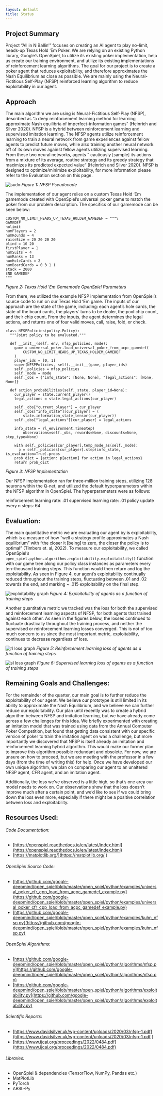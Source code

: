 ```yaml
---
layout: default
title: Status
---
```


## Project Summary

Project “All in N Ballin’” focuses on creating an AI agent to play no-limit, heads-up Texas Hold ‘Em Poker. We are relying on an existing Python library, Google’s OpenSpiel, to utilize its existing poker implementation, help us create our training environment, and utilize its existing implementations of reinforcement learning algorithms. The goal for our project is to create a poker agent that reduces exploitability, and therefore approximates the Nash Equilibrium as close as possible. We are mainly using the Neural-Fictitious Self-Play (NFSP) reinforced learning algorithm to reduce exploitability in our agent.

## Approach

The main algorithm we are using is Neural-Fictitious Self-Play (NFSP), described as “a deep reinforcement learning method for learning approximate Nash equilibria of imperfect-information games” (Heinrich and Silver 2020). NFSP is a hybrid between reinforcement learning and supervised imitation learning. The NFSP agents utilize reinforcement learning to train a neural network from game experiences against fellow agents to predict future moves, while also training another neural network off of its own moves against fellow agents utilizing supervised learning. From these two neural networks, agents “ cautiously [sample] its actions from a mixture of its average, routine strategy and its greedy strategy that maximizes its predicted expected value” (Heinrich and Silver 2020). NFSP is designed to optimize/minimize exploitability, for more information please refer to the Evaluation section on this page.

![sudo](./images/sudo.png)
*Figure 1: NFSP Pseudocode*

The implementation of our agent relies on a custom Texas Hold ‘Em gamemode created with OpenSpiel’s universal_poker game to match the poker from our problem description. The specifics of our gamemode can be seen below:

```
CUSTOM_NO_LIMIT_HEADS_UP_TEXAS_HOLDEM_GAMEDEF = """\
GAMEDEF
nolimit
numPlayers = 2
numRounds = 4
raiseSize = 20 20 20 20
blind = 10 20
firstPlayer = 1
numSuits = 4
numRanks = 13
numHoleCards = 2
numBoardCards = 0 3 1 1
stack = 2000
END GAMEDEF
"""
```
*Figure 2: Texas Hold 'Em Gamemode OpenSpiel Parameters*

From there, we utilized the example NFSP implementation from OpenSpiel’s source code to run on our Texas Hold ‘Em game. The inputs of our approach are the state of the game, including: each agent’s hole cards, the state of the board cards, the players’ turns to be dealer, the pool chip count, and their chip count. From the inputs, the agent determines the legal actions, and returns one of four valid moves, call, raise, fold, or check. 

```
class NFSPPolicies(policy.Policy):
  """Joint policy to be evaluated."""

  def __init__(self, env, nfsp_policies, mode):
    game = universal_poker.load_universal_poker_from_acpc_gamedef(
        CUSTOM_NO_LIMIT_HEADS_UP_TEXAS_HOLDEM_GAMEDEF
    )
    player_ids = [0, 1]
    super(NFSPPolicies, self).__init__(game, player_ids)
    self._policies = nfsp_policies
    self._mode = mode
    self._obs = {"info_state": [None, None], "legal_actions": [None, None]}

  def action_probabilities(self, state, player_id=None):
    cur_player = state.current_player()
    legal_actions = state.legal_actions(cur_player)

    self._obs["current_player"] = cur_player
    self._obs["info_state"][cur_player] = (
        state.information_state_tensor(cur_player))
    self._obs["legal_actions"][cur_player] = legal_actions

    info_state = rl_environment.TimeStep(
        observations=self._obs, rewards=None, discounts=None, step_type=None)

    with self._policies[cur_player].temp_mode_as(self._mode):
      p = self._policies[cur_player].step(info_state, is_evaluation=True).probs
    prob_dict = {action: p[action] for action in legal_actions}
    return prob_dict
```
*Figure 3: NFSP Implementation*


Our NFSP implementation ran for three-million training steps, utilizing 128 neurons within the Q-net, and utilized the default hyperparameters within the NFSP algorithm in OpenSpiel. The hyperparameters were as follows:

reinforcement learning rate: .01
supervised learning rate: .01
policy update every n steps: 64 
 
## Evaluation:

The main quantitative metric we are evaluating our agent by is exploitability, which is a measure of how “well a strategy profile approximates a Nash equilibrium” with “the closer it [being] to zero, the closer the policy is to optimal” (Timbers et. al, 2022). To measure our exploitability, we called OpenSpiel’s `​​open_spiel.python.algorithms.exploitability.exploitability()` function with our game tree along our policy class instances as parameters every ten–thousand training steps. This function would then return and log the exploitability. As seen in Figure 4, our agent’s exploitability continually reduced throughout the training steps, fluctuating between .01 and .02 towards the end, and marking ~ .015 exploitability on the final step. 

![exploitability graph](./images/exploit.png)
*Figure 4: Exploitability of agents as a function of training steps*

Another quantitative metric we tracked was the loss for both the supervised and reinforcement learning aspects of NFSP, for both agents that trained against each other. As seen in the figures below, the losses continued to fluctuate drastically throughout the training process, and neither the supervised or reinforcement learning losses converged. This is not of too much concern to us since the most important metric, exploitability, continues to decrease regardless of loss.

![rl loss graph](./images/rl_loss.png)
*Figure 5: Reinforcement learning loss of agents as a function of training steps*

![sl loss graph](./images/sl_loss.png)
*Figure 6: Supervised learning loss of agents as a function of training steps*

## Remaining Goals and Challenges:

For the remainder of the quarter, our main goal is to further reduce the exploitability of our agent. We believe our prototype is still limited in its ability to approximate the Nash Equilibrium, and we believe we can further reduce our exploitability. Our plan until recently was to create a hybrid algorithm between NFSP and imitation learning, but we have already come across a few challenges for this idea. We briefly experimented with creating an imitation model that was trained using data from the Annual Computer Poker Competition, but found that getting data consistent with our specific version of poker to train the imitation agent on was a challenge, but more importantly we discovered that NFSP is itself already an imitation and reinforcement learning hybrid algorithm. This would make our former plan to improve this algorithm possible redundant and obsolete. For now, we are unsure on how to proceed, but we are meeting with the professor in a few days (from the time of writing this) for help. Once we have developed our own unique algorithm, we plan on comparing our agent to an unaltered NFSP agent, CFR agent, and an imitation agent. 

Additionally, the loss we’ve observed is a little high, so that’s one area our model needs to work on. Our observations show that the loss doesn’t improve much after a certain point, and we’d like to see if we could bring down the loss even more, especially if there might be a positive correlation between loss and exploitability.


## Resources Used:

###### Code Documentation:
- [https://openspiel.readthedocs.io/en/latest/index.html](https://openspiel.readthedocs.io/en/latest/index.html)
- [https://matplotlib.org/](https://matplotlib.org/ )

###### OpenSpiel Source Code:
- [https://github.com/google-deepmind/open_spiel/blob/master/open_spiel/python/examples/universal_poker_cfr_cpp_load_from_acpc_gamedef_example.py](https://github.com/google-deepmind/open_spiel/blob/master/open_spiel/python/examples/universal_poker_cfr_cpp_load_from_acpc_gamedef_example.py)
- [https://github.com/google-deepmind/open_spiel/blob/master/open_spiel/python/examples/kuhn_nfsp.py](https://github.com/google-deepmind/open_spiel/blob/master/open_spiel/python/examples/kuhn_nfsp.py)

###### OpenSpiel Algorithms:
- [https://github.com/google-deepmind/open_spiel/blob/master/open_spiel/python/algorithms/nfsp.py](https://github.com/google-deepmind/open_spiel/blob/master/open_spiel/python/algorithms/nfsp.py)
- [https://github.com/google-deepmind/open_spiel/blob/master/open_spiel/python/algorithms/exploitability.py](https://github.com/google-deepmind/open_spiel/blob/master/open_spiel/python/algorithms/exploitability.py) 

###### Scientific Reports:
- [https://www.davidsilver.uk/wp-content/uploads/2020/03/nfsp-1.pdf](https://www.davidsilver.uk/wp-content/uploads/2020/03/nfsp-1.pdf )
- [https://www.ijcai.org/proceedings/2022/0484.pdf](https://www.ijcai.org/proceedings/2022/0484.pdf)

###### Libraries:
- OpenSpiel & dependencies (TensorFlow, NumPy, Pandas etc.)
- MatPlotLib
- PyTorch
- ABSL-Py
